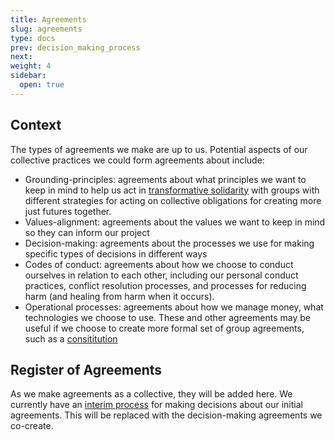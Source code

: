 ```yaml
---
title: Agreements
slug: agreements
type: docs
prev: decision_making_process
next:
weight: 4
sidebar:
  open: true
---
```


## Context
The types of agreements we make are up to us. Potential aspects of our collective practices we could form agreements about include:
- Grounding-principles: agreements about what principles we want to keep in mind to help us act in [transformative solidarity](https://commonslibrary.org/solidarity-the-past-present-and-future-of-a-world-changing-idea/) with groups with different strategies for acting on collective obligations for creating more just futures together.
- Values-alignment: agreements about the values we want to keep in mind so they can inform our project
- Decision-making: agreements about the processes we use for making specific types of decisions in different ways
- Codes of conduct: agreements about how we choose to conduct ourselves in relation to each other, including our personal conduct practices, conflict resolution processes, and processes for reducing harm (and healing from harm when it occurs).
- Operational processes: agreements about how we manage money, what technologies we choose to use.
These and other agreements may be useful if we choose to create more formal set of group agreements, such as a [consititution](https://commonslibrary.org/constitutions-how-to-build-durable-groups/) 

## Register of Agreements
As we make agreements as a collective, they will be added here. We currently have an [interim process](../interim_processes/decision_making_process) for making decisions about our initial agreements. This will be replaced with the decision-making agreements we co-create.
